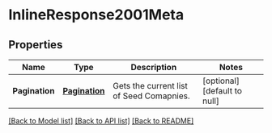 # InlineResponse2001Meta

## Properties
Name | Type | Description | Notes
------------ | ------------- | ------------- | -------------
**Pagination** | [**Pagination**](Pagination.md) | Gets the current list of Seed Comapnies. | [optional] [default to null]

[[Back to Model list]](../README.md#documentation-for-models) [[Back to API list]](../README.md#documentation-for-api-endpoints) [[Back to README]](../README.md)


